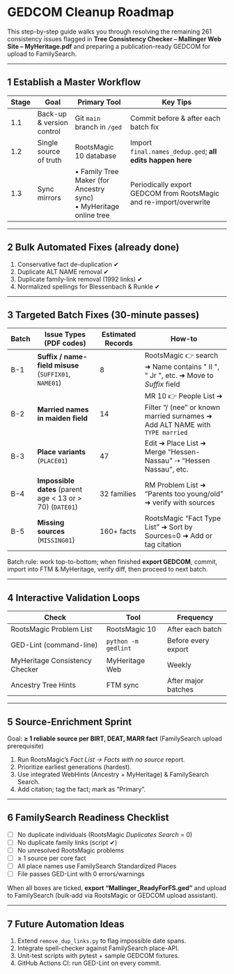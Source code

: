 # GEDCOM Cleanup Roadmap

This step-by-step guide walks you through resolving the remaining 261 consistency issues flagged in **Tree Consistency Checker – Mallinger Web Site – MyHeritage.pdf** and preparing a publication-ready GEDCOM for upload to FamilySearch.

---
## 1  Establish a Master Workflow
| Stage | Goal | Primary Tool | Key Tips |
|-------|------|--------------|----------|
| 1.1 | Back-up & version control | Git `main` branch in `/ged` | Commit before & after each batch fix |
| 1.2 | Single source of truth | RootsMagic 10 database | Import `final.names_dedup.ged`; **all edits happen here** |
| 1.3 | Sync mirrors |  • Family Tree Maker (for Ancestry sync)  <br>• MyHeritage online tree | Periodically export GEDCOM from RootsMagic and re-import/overwrite |

---
## 2  Bulk Automated Fixes (already done)
1. Conservative fact de-duplication ✔︎  
2. Duplicate ALT NAME removal ✔︎  
3. Duplicate family-link removal (1992 links) ✔︎  
4. Normalized spellings for Blessenbach & Runkle ✔︎  

---
## 3  Targeted Batch Fixes (30-minute passes)
| Batch | Issue Types (PDF codes) | Estimated Records | How-to |
|-------|------------------------|-------------------|--------|
| B-1 | **Suffix / name-field misuse**  (`SUFFIX01`, `NAME01`) | 8 | RootsMagic 👉 search ➜ Name contains " II ", " Jr ", etc. ➜ Move to *Suffix* field |
| B-2 | **Married names in maiden field** | 14 | MR 10 👉 People List ➜ Filter “/ (nee” or known married surnames ➜ Add ALT NAME with `TYPE married` |
| B-3 | **Place variants**  (`PLACE01`) | 47 | Edit ➜ Place List ➜ Merge “Hessen-Nassau” ⇢ “Hessen Nassau”, etc. |
| B-4 | **Impossible dates** (parent age < 13 or > 70) (`DATE01`) | 32 families | RM Problem List ➜ “Parents too young/old” ➜ verify with sources |
| B-5 | **Missing sources** (`MISSING01`) | 160+ facts | RootsMagic “Fact Type List” ➜ Sort by Sources=0 ➜ Add or tag citation |

Batch rule: work top-to-bottom; when finished **export GEDCOM**, commit, import into FTM & MyHeritage, verify diff, then proceed to next batch.

---
## 4  Interactive Validation Loops
| Check | Tool | Frequency |
|-------|------|-----------|
| RootsMagic Problem List | RootsMagic 10 | After each batch |
| GED-Lint (command-line) | `python -m gedlint` | Before every export |
| MyHeritage Consistency Checker | MyHeritage Web | Weekly |
| Ancestry Tree Hints | FTM sync | After major batches |

---
## 5  Source-Enrichment Sprint
Goal: **≥ 1 reliable source per BIRT, DEAT, MARR fact** (FamilySearch upload prerequisite)
1. Run RootsMagic’s *Fact List → Facts with no source* report.  
2. Prioritize earliest generations (hardest).  
3. Use integrated WebHints (Ancestry + MyHeritage) & FamilySearch Search.  
4. Add citation; tag the fact; mark as “Primary”.

---
## 6  FamilySearch Readiness Checklist
- [ ] No duplicate individuals (RootsMagic *Duplicates Search* = 0)  
- [ ] No duplicate family links (script ✔︎)  
- [ ] No unresolved RootsMagic problems  
- [ ] ≥ 1 source per core fact  
- [ ] All place names use FamilySearch Standardized Places  
- [ ] File passes GED-Lint with 0 errors/warnings  

When all boxes are ticked, **export “Mallinger_ReadyForFS.ged”** and upload to FamilySearch (bulk‐add via RootsMagic or GEDCOM upload assistant).

---
## 7  Future Automation Ideas
1. Extend `remove_dup_links.py` to flag impossible date spans.
2. Integrate spell-checker against FamilySearch place-API.
3. Unit-test scripts with pytest + sample GEDCOM fixtures.
4. GitHub Actions CI: run GED-Lint on every commit.

